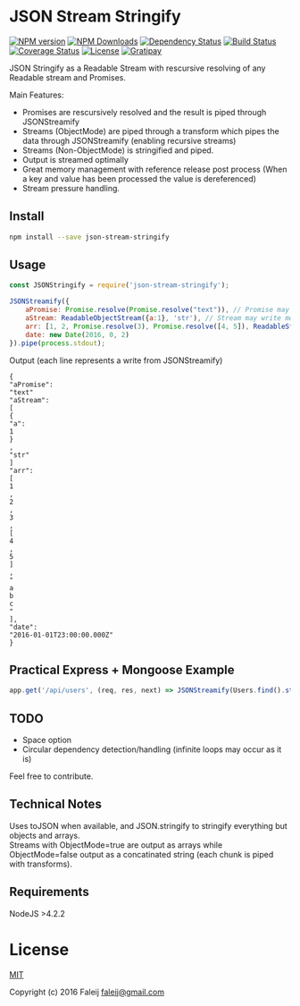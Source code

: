 # JSON Stream Stringify
[![NPM version][npm-image]][npm-url] [![NPM Downloads][downloads-image]][downloads-url] [![Dependency Status][dependency-image]][dependency-url] [![Build Status][travis-image]][travis-url] [![Coverage Status][coveralls-image]][coveralls-url] [![License][license-image]](LICENSE) [![Gratipay][gratipay-image]][gratipay-url]

JSON Stringify as a Readable Stream with rescursive resolving of any Readable stream and Promises.

Main Features:
- Promises are rescursively resolved and the result is piped through JSONStreamify
- Streams (ObjectMode) are piped through a transform which pipes the data through JSONStreamify (enabling recursive streams)
- Streams (Non-ObjectMode) is stringified and piped.
- Output is streamed optimally
- Great memory management with reference release post process (When a key and value has been processed the value is dereferenced)
- Stream pressure handling.

## Install

```bash
npm install --save json-stream-stringify
```

## Usage
```javascript
const JSONStringify = require('json-stream-stringify');

JSONStreamify({
    aPromise: Promise.resolve(Promise.resolve("text")), // Promise may resolve more promises and streams which will be consumed and resolved
    aStream: ReadableObjectStream({a:1}, 'str'), // Stream may write more streams and promises which will be consumed and resolved
    arr: [1, 2, Promise.resolve(3), Promise.resolve([4, 5]), ReadableStream('a', 'b', 'c')],
    date: new Date(2016, 0, 2)
}).pipe(process.stdout);

```
Output (each line represents a write from JSONStreamify)
```
{
"aPromise":
"text"
"aStream":
[
{
"a":
1
}
,
"str"
]
"arr":
[
1
,
2
,
3
,
[
4
,
5
]
,
"
a
b
c
"
],
"date":
"2016-01-01T23:00:00.000Z"
}
```

## Practical Express + Mongoose Example
```javascript
app.get('/api/users', (req, res, next) => JSONStreamify(Users.find().stream()).pipe(res));
```

## TODO
- Space option
- Circular dependency detection/handling (infinite loops may occur as it is)

Feel free to contribute.

## Technical Notes
Uses toJSON when available, and JSON.stringify to stringify everything but objects and arrays.  
Streams with ObjectMode=true are output as arrays while ObjectMode=false output as a concatinated string (each chunk is piped with transforms).

## Requirements
NodeJS >4.2.2

# License
[MIT](LICENSE)

Copyright (c) 2016 Faleij [faleij@gmail.com](mailto:faleij@gmail.com)

[npm-image]: http://img.shields.io/npm/v/json-stream-stringify.svg
[npm-url]: https://npmjs.org/package/json-stream-stringify
[downloads-image]: https://img.shields.io/npm/dm/json-stream-stringify.svg
[downloads-url]: https://npmjs.org/package/json-stream-stringify
[dependency-image]: https://gemnasium.com/Faleij/json-stream-stringify.svg
[dependency-url]: https://gemnasium.com/Faleij/json-stream-stringify
[travis-image]: https://travis-ci.org/Faleij/json-stream-stringify.svg?branch=master
[travis-url]: https://travis-ci.org/Faleij/json-stream-stringify
[coveralls-image]: https://coveralls.io/repos/Faleij/json-stream-stringify/badge.svg?branch=master&service=github
[coveralls-url]: https://coveralls.io/github/Faleij/json-stream-stringify?branch=master
[license-image]: https://img.shields.io/badge/license-MIT-blue.svg
[gratipay-image]: https://img.shields.io/gratipay/faleij.svg
[gratipay-url]: https://gratipay.com/faleij/

